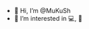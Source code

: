 - 👋 Hi, I’m @MuKuSh
- 👀 I’m interested in 💻, 📱

<!---
DevMunesh/DevMunesh is a ✨ special ✨ repository because its `README.md` (this file) appears on your GitHub profile.
You can click the Preview link to take a look at your changes.
--->

